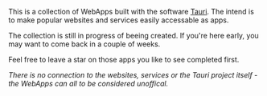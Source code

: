 This is a collection of WebApps built with the software [Tauri](https://github.com/tauri-apps/tauri). The intend is to make popular websites and services easily accessable as apps.

The collection is still in progress of beeing created. If you're here early, you may want to come back in a couple of weeks.

Feel free to leave a star on those apps you like to see completed first.

*There is no connection to the websites, services or the Tauri project itself - the WebApps can all to be considered unoffical.*
